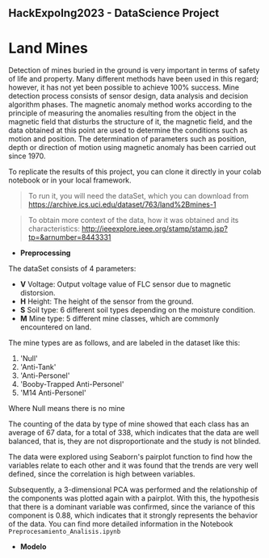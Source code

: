 ## HackExpoIng2023 - DataScience Project

# Land Mines

Detection of mines buried in the ground is very important in terms of safety of life and property. Many different methods have been used in this regard; however, it has not yet been possible to achieve 100% success. Mine detection process consists of sensor design, data analysis and decision algorithm phases. The magnetic anomaly method works according to the principle of measuring the anomalies resulting from the object in the magnetic field that disturbs the structure of it, the magnetic field, and the data obtained at this point are used to determine the conditions such as motion and position. The determination of parameters such as position, depth or direction of motion using magnetic anomaly has been carried out since 1970.

To replicate the results of this project, you can clone it directly in your colab notebook or in your local framework.

> To run it, you will need the dataSet, which you can download from https://archive.ics.uci.edu/dataset/763/land%2Bmines-1

> To obtain more context of the data, how it was obtained and its characteristics: http://ieeexplore.ieee.org/stamp/stamp.jsp?tp=&arnumber=8443331


*   **Preprocessing**

  The dataSet consists of 4 parameters: 
  - **V** Voltage: Output voltage value of FLC sensor due to magnetic distorsion.
  - **H** Height: The height of the sensor from the ground.
  - **S** Soil type: 6 different soil types depending on the moisture condition.
  - **M** Mine type: 5 different mine classes, which are commonly encountered on land.

  
  The mine types are as follows, and are labeled in the dataset like this: 
  
  1. 'Null'
  2. 'Anti-Tank'
  3. 'Anti-Personel'
  4. 'Booby-Trapped Anti-Personel'
  5. 'M14 Anti-Personel'

 Where Null means there is no mine
  
  The counting of the data by type of mine showed that each class has an average of 67 data, for a total of 338, which indicates that the data are well balanced, that is, they are not disproportionate and the study is not blinded.

  The data were explored using Seaborn's pairplot function to find how the variables relate to each other and it was found that the trends are very well defined, since the correlation is high between variables.
  
  Subsequently, a 3-dimensional PCA was performed and the relationship of the components was plotted again with a pairplot. With this, the hypothesis that there is a dominant variable was confirmed, since the variance of this component is 0.88, which indicates that it strongly represents the behavior of the data.
  You can find more detailed information in the Notebook `Preprocesamiento_Analisis.ipynb`


*   **Modelo**
